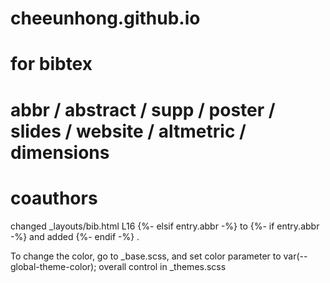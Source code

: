 # cheeunhong.github.io
# for bibtex
# abbr / abstract / supp / poster / slides / website / altmetric / dimensions
# coauthors 
<!-- https://github.com/alshedivat/al-folio/blob/master/_config.yml -->
changed _layouts/bib.html L16 
 {%- elsif entry.abbr -%} to  {%- if entry.abbr -%} 
 and added {%- endif -%}
 .

To change the color, 
go to _base.scss, and set color parameter to var(--global-theme-color);
overall control in _themes.scss 
